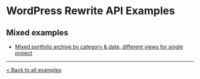 WordPress Rewrite API Examples
==============================

## Mixed examples

* [Mixed portfolio archive by category & date, different views for single project](https://github.com/tyxla/rewrite-api-examples/blob/master/mixed/portfolio-archive-category-date-with-views.php)

---

[< Back to all examples](https://github.com/tyxla/rewrite-api-examples/)